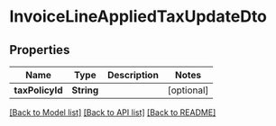# InvoiceLineAppliedTaxUpdateDto

## Properties
Name | Type | Description | Notes
------------ | ------------- | ------------- | -------------
**taxPolicyId** | **String** |  | [optional] 

[[Back to Model list]](../README.md#documentation-for-models) [[Back to API list]](../README.md#documentation-for-api-endpoints) [[Back to README]](../README.md)


